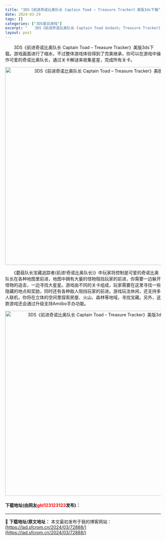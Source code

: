 ```yaml
---
title: "3DS《前进奇诺比奥队长 Captain Toad – Treasure Tracker》美版3ds下载"
date: 2024-03-29
tags: []
categories: ["3DS英日游戏"]
excerpt: "　　3DS《前进奇诺比奥队长 Captain Toad &ndash; Treasure Tracker》美版3ds下载。游戏画面进行了缩水，不过整体游戏体验得到了完美继承，你可以在游戏中操作可爱的奇诺比奥队长，通过关卡解谜来收集星星，完成所有关卡。 　　《蘑菇队长宝藏追踪者(前进!奇诺比奥队长)》&hellip;"
layout: post
---
```


 <p>　　3DS《前进奇诺比奥队长 Captain Toad &ndash; Treasure Tracker》美版3ds下载。游戏画面进行了缩水，不过整体游戏体验得到了完美继承，你可以在游戏中操作可爱的奇诺比奥队长，通过关卡解谜来收集星星，完成所有关卡。</p> <p align="center"><img align="" border="0" src="https://lad.sfcrom.cn/wp-content/uploads/2024/03/20240329_6606323f784b1.jpg" width="640" alt="3DS《前进奇诺比奥队长 Captain Toad – Treasure Tracker》美版3ds下载" /></p> <p>　　《蘑菇队长宝藏追踪者(前进!奇诺比奥队长)》中玩家将控制是可爱的奇诺比奥队长在各种地图里前进，地图中拥有大量的怪物阻挡玩家的前进，你需要一边躲开怪物的追击，一边寻找大星星。游戏由不同的关卡组成，玩家需要在这里寻找一些隐藏的地点和奖励，同时还有各种敌人阻挡玩家的前进。游戏玩法休闲，还支持多人联机，你将在立体的空间里探索房屋、火山、森林等地域，寻找宝藏。另外，这款游戏还会通过升级支持Amiibo手办功能。</p> <p align="center"><img align="" border="0" src="https://lad.sfcrom.cn/wp-content/uploads/2024/03/20240329_66063240980e3.png" width="598" alt="3DS《前进奇诺比奥队长 Captain Toad – Treasure Tracker》美版3ds下载" /></p> <p><h4>下载地址(由网友<font color="red">ghl123123123</font>发布)：</h4></p> 

---
📖 **下载地址/原文地址：** 本文最初发布于我的博客网站：[https://lad.sfcrom.cn/2024/03/72888/](https://lad.sfcrom.cn/2024/03/72888/)
